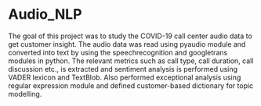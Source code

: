 # Audio_NLP
The goal of this project was to study the COVID-19 call center audio data to get customer
insight. The audio data was read using pyaudio module and converted into text by using
the speechrecognition and googletrans modules in python. The relevant metrics such as call
type, call duration, call discussion etc., is extracted and sentiment analysis is performed using
VADER lexicon and TextBlob. Also performed exceptional analysis using regular expression
module and defined customer-based dictionary for topic modelling.
